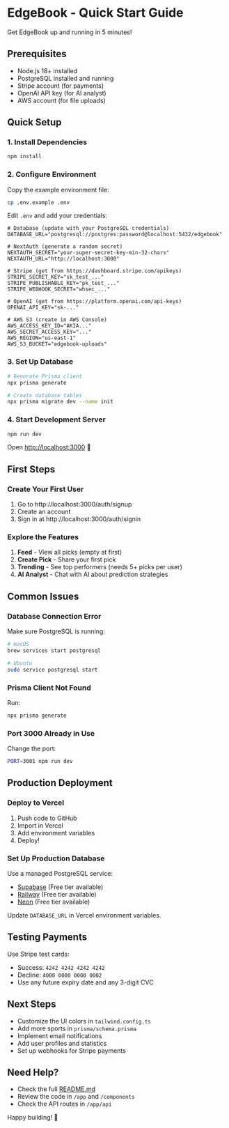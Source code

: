 # EdgeBook - Quick Start Guide

Get EdgeBook up and running in 5 minutes!

## Prerequisites

- Node.js 18+ installed
- PostgreSQL installed and running
- Stripe account (for payments)
- OpenAI API key (for AI analyst)
- AWS account (for file uploads)

## Quick Setup

### 1. Install Dependencies

```bash
npm install
```

### 2. Configure Environment

Copy the example environment file:

```bash
cp .env.example .env
```

Edit `.env` and add your credentials:

```env
# Database (update with your PostgreSQL credentials)
DATABASE_URL="postgresql://postgres:password@localhost:5432/edgebook"

# NextAuth (generate a random secret)
NEXTAUTH_SECRET="your-super-secret-key-min-32-chars"
NEXTAUTH_URL="http://localhost:3000"

# Stripe (get from https://dashboard.stripe.com/apikeys)
STRIPE_SECRET_KEY="sk_test_..."
STRIPE_PUBLISHABLE_KEY="pk_test_..."
STRIPE_WEBHOOK_SECRET="whsec_..."

# OpenAI (get from https://platform.openai.com/api-keys)
OPENAI_API_KEY="sk-..."

# AWS S3 (create in AWS Console)
AWS_ACCESS_KEY_ID="AKIA..."
AWS_SECRET_ACCESS_KEY="..."
AWS_REGION="us-east-1"
AWS_S3_BUCKET="edgebook-uploads"
```

### 3. Set Up Database

```bash
# Generate Prisma client
npx prisma generate

# Create database tables
npx prisma migrate dev --name init
```

### 4. Start Development Server

```bash
npm run dev
```

Open [http://localhost:3000](http://localhost:3000) 🎉

## First Steps

### Create Your First User

1. Go to http://localhost:3000/auth/signup
2. Create an account
3. Sign in at http://localhost:3000/auth/signin

### Explore the Features

1. **Feed** - View all picks (empty at first)
2. **Create Pick** - Share your first pick
3. **Trending** - See top performers (needs 5+ picks per user)
4. **AI Analyst** - Chat with AI about prediction strategies

## Common Issues

### Database Connection Error

Make sure PostgreSQL is running:

```bash
# macOS
brew services start postgresql

# Ubuntu
sudo service postgresql start
```

### Prisma Client Not Found

Run:

```bash
npx prisma generate
```

### Port 3000 Already in Use

Change the port:

```bash
PORT=3001 npm run dev
```

## Production Deployment

### Deploy to Vercel

1. Push code to GitHub
2. Import in Vercel
3. Add environment variables
4. Deploy!

### Set Up Production Database

Use a managed PostgreSQL service:
- [Supabase](https://supabase.com) (Free tier available)
- [Railway](https://railway.app) (Free tier available)
- [Neon](https://neon.tech) (Free tier available)

Update `DATABASE_URL` in Vercel environment variables.

## Testing Payments

Use Stripe test cards:
- Success: `4242 4242 4242 4242`
- Decline: `4000 0000 0000 0002`
- Use any future expiry date and any 3-digit CVC

## Next Steps

- Customize the UI colors in `tailwind.config.ts`
- Add more sports in `prisma/schema.prisma`
- Implement email notifications
- Add user profiles and statistics
- Set up webhooks for Stripe payments

## Need Help?

- Check the full [README.md](README.md)
- Review the code in `/app` and `/components`
- Check the API routes in `/app/api`

Happy building! 🚀
